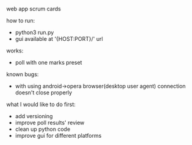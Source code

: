 
web app scrum cards

how to run:
 
  - python3 run.py
  - gui available at '{HOST:PORT}/' url


works:

  - poll with one marks preset


known bugs:

  - with using android->opera browser(desktop user agent) connection doesn't close properly


what I would like to do first:

  - add versioning
  - improve poll results' review
  - clean up python code
  - improve gui for different platforms
